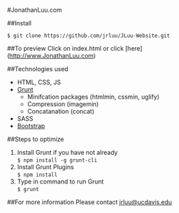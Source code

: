 #JonathanLuu.com

##Install

```$ git clone https://github.com/jrluu/JLuu-Website.git```

##To preview
Click on index.html or click [here] (http://www.JonathanLuu.com)

##Technologies used
* HTML, CSS, JS
* [Grunt](http://gruntjs.com/)
  * Minifcation packages (htmlmin, cssmin, uglify)
  * Compression (imagemin)
  * Concatanation (concat)
* SASS
* [Bootstrap](http://getbootstrap.com)


##Steps to optimize

1. Install Grunt if you have not already  
```$ npm install -g grunt-cli```
2. Install Grunt Plugins  
```$ npm install```
3. Type in command to run Grunt  
```$ grunt```

##For more information
Please contact jrluu@ucdavis.edu

